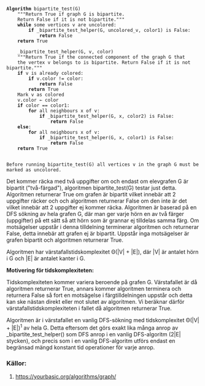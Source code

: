 <pre><code><b>Algorithm</b> bipartite_test(G)
    """Return True if graph G is bipartite.
    Return False if it is not bipartite."""
    <b>while</b> some vertices v are uncolored:
        <b>if</b> _bipartite_test_helper(G, uncolored_v, color1) is False:
            <b>return</b> False
    <b>return</b> True
    
    _bipartite_test_helper(G, v, color)
    """Return True if the connected component of the graph G that 
    the vertex v belongs to is bipartite. Return False if it is not bipartite.""" 
    <b>if</b> v is already colored:
        <b>if</b> v.color != color:
            <b>return</b> False
        <b>return</b> True
    Mark v as colored
    v.color &larr; color
    <b>if</b> color == color1:
        <b>for</b> all neighbours x of v:
            <b>if</b> _bipartite_test_helper(G, x, color2) is False:
                <b>return</b> False
    <b>else</b>:
        <b>for</b> all neighbours x of v:
            <b>if</b> _bipartite_test_helper(G, x, color1) is False:
                <b>return</b> False
    <b>return</b> True


Before running bipartite_test(G) all vertices v in the graph G must be marked as uncolored.
</code></pre>

Det kommer räcka med två uppgifter om och endast om elevgrafen G är bipartit ("två-färgad"), algoritmen bipartite_test(G)
testar just detta. Algoritmen returnerar True om grafen är bipartit vilket innebär att 2 uppgifter räcker och 
och algoritmen returnerar False om den inte är det vilket innebär att 2 uppgifter ej kommer räcka. 
Algoritmen är baserad på en DFS sökning av hela grafen G, där man ger varje hörn en av två färger (uppgifter) på ett sätt
så att hörn som är grannar ej tilldelas samma färg. Om motsägelser uppstår i denna tilldelning terminerar algoritmen
och returnerar False, detta innebär att grafen ej är bipartit. Uppstår inga motsägelser är grafen bipartit och algoritmen returnerar
True.

Algoritmen har värstafallstidskomplexitet &Theta;(|V| + |E|), där |V| är antalet hörn i G och |E| är antalet kanter i G.

**Motivering för tidskomplexiteten:**

Tidskomplexiteten kommer variera beroende på grafen G.
Värstafallet är då algoritmen returnerar True, annars kommer algoritmen terminera och returnera False
så fort en motsägelse i färgtilldelningen uppstår och detta kan ske nästan direkt eller mot slutet av algoritmen.
Vi beräknar därför värstafallstidskomplexiteten i fallet då algoritmen returnerar True.

Algoritmen är i värstafallet en vanlig DFS-sökning med tidskomplexitet &Theta;(|V| + |E|)<sup>1</sup> av hela G. Detta eftersom det görs exakt lika
många anrop av _bipartite_test_helper() som DFS anrop i en vanlig DFS-algoritm (2|E| stycken), och precis som i en vanlig DFS-algoritm
utförs endast en begränsad mängd konstant tid operationer för varje anrop.

### Källor:
1. https://yourbasic.org/algorithms/graph/